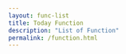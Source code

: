 ```yaml
---
layout: func-list
title: Today Function
description: "List of Function"
permalink: /function.html
---
```


